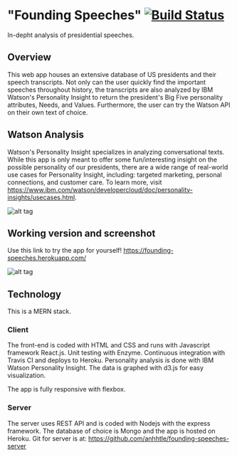 # "Founding Speeches"  [![Build Status](https://travis-ci.org/anhhtle/founding-speeches.svg?branch=master)](https://travis-ci.org/anhhtle/founding-speeches)
In-depht analysis of presidential speeches.

## Overview
This web app houses an extensive database of US presidents and their speech transcripts. Not only can the user quickly find the important speeches throughout history, the transcripts are also analyzed by IBM Watson's Personality Insight to return the president's Big Five personality attributes, Needs, and Values. Furthermore, the user can try the Watson API on their own text of choice.

## Watson Analysis
Watson's Personality Insight specializes in analyzing conversational texts. While this app is only meant to offer some fun/interesting insight on the possible personality of our presidents, there are a wide range of real-world use cases for Personality Insight, including: targeted marketing, personal connections, and customer care. To learn more, visit https://www.ibm.com/watson/developercloud/doc/personality-insights/usecases.html.

![alt tag](https://github.com/anhhtle/founding-speeches/blob/master/public/img/watson-screenshot.png)

## Working version and screenshot
Use this link to try the app for yourself! https://founding-speeches.herokuapp.com/

![alt tag](https://github.com/anhhtle/founding-speeches/blob/master/public/img/screenshot.jpg)

## Technology
This is a MERN stack.

### Client
The front-end is coded with HTML and CSS and runs with Javascript framework React.js. Unit testing with Enzyme. Continuous integration with Travis CI and deploys to Heroku. Personality analysis is done with IBM Watson Personality Insight. The data is graphed with d3.js for easy visualization.

The app is fully responsive with flexbox.

### Server
The server uses REST API and is coded with Nodejs with the express framework. The database of choice is Mongo and the app is hosted on Heroku. Git for server is at: https://github.com/anhhtle/founding-speeches-server

